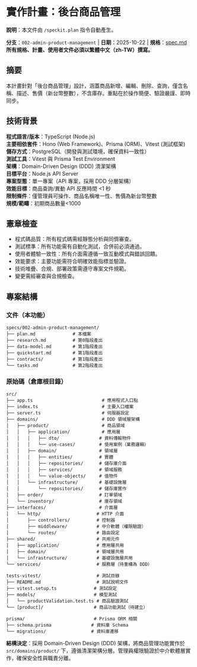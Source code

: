 
# 實作計畫：後台商品管理

**說明**：本文件由 `/speckit.plan` 指令自動產生。

**分支**：`002-admin-product-management` | **日期**：2025-10-22 | **規格**：[spec.md](./spec.md)
**所有規格、計畫、使用者文件必須以繁體中文（zh-TW）撰寫。**

## 摘要

本計畫針對「後台商品管理」設計，涵蓋商品新增、編輯、刪除、查詢，僅含名稱、描述、售價（新台幣整數），不含庫存。重點在於操作簡便、驗證嚴謹、即時同步。

## 技術背景

**程式語言/版本**：TypeScript (Node.js)  
**主要相依套件**：Hono (Web Framework)、Prisma (ORM)、Vitest (測試框架)  
**儲存方式**：PostgreSQL（開發與測試環境，確保資料一致性）  
**測試工具**：Vitest 與 Prisma Test Environment  
**架構**：Domain-Driven Design (DDD) 清潔架構  
**目標平台**：Node.js API Server  
**專案型態**：單一專案（API 專案，採用 DDD 分層架構）  
**效能目標**：商品查詢/異動 API 反應時間 <1 秒  
**限制條件**：僅管理員可操作、商品名稱唯一性、售價為新台幣整數  
**規模/範疇**：初期商品數量<1000

## 憲章檢查

- 程式碼品質：所有程式碼需經靜態分析與同儕審查。
- 測試標準：所有功能需有自動化測試，合併前必須通過。
- 使用者體驗一致性：所有介面需遵循一致互動模式與錯誤回饋。
- 效能要求：主要功能需符合明確效能指標並驗證。
- 技術堆疊、合規、部署政策需遵守專案文件規範。
- 變更需經審查與合規檢查。

## 專案結構

### 文件（本功能）

```
specs/002-admin-product-management/
├── plan.md              # 本檔案
├── research.md          # 第0階段產出
├── data-model.md        # 第1階段產出
├── quickstart.md        # 第1階段產出
├── contracts/           # 第1階段產出
└── tasks.md             # 第2階段產出
```

### 原始碼（倉庫根目錄）

```
src/
├── app.ts                          # 應用程式入口點
├── index.ts                        # 主要入口檔案  
├── server.ts                       # 伺服器設定
├── domains/                        # DDD 領域層架構
│   ├── product/                    # 商品領域
│   │   ├── application/            # 應用層
│   │   │   ├── dto/               # 資料傳輸物件
│   │   │   └── use-cases/         # 使用案例（業務邏輯）
│   │   ├── domain/                # 領域層
│   │   │   ├── entities/          # 實體
│   │   │   ├── repositories/      # 儲存庫介面
│   │   │   ├── services/          # 領域服務
│   │   │   └── value-objects/     # 值物件
│   │   └── infrastructure/        # 基礎設施層
│   │       └── repositories/      # 儲存庫實作
│   ├── order/                     # 訂單領域
│   └── inventory/                 # 庫存領域
├── interfaces/                    # 介面層
│   └── http/                     # HTTP 介面
│       ├── controllers/          # 控制器
│       ├── middleware/           # 中介軟體（權限驗證）
│       └── routes/               # 路由設定
├── shared/                       # 共用元件
│   ├── application/              # 應用層共用
│   ├── domain/                   # 領域層共用
│   └── infrastructure/           # 基礎設施層共用
└── services/                     # 服務層（待重構為 DDD）

tests-vitest/                     # 測試目錄
├── README.md                     # 測試說明文件
├── vitest.setup.ts              # 測試設定
├── models/                      # 模型測試
│   └── productValidation.test.ts # 商品驗證測試
└── [product]/                   # 商品功能測試（待建立）

prisma/                          # Prisma ORM 相關
├── schema.prisma               # 資料庫 Schema
└── migrations/                 # 資料庫遷移
```

**結構決定**：採用 Domain-Driven Design (DDD) 架構，將商品管理功能實作於 `src/domains/product/` 下，遵循清潔架構分層。管理員權限驗證於中介軟體層實作，確保安全性與職責分離。
